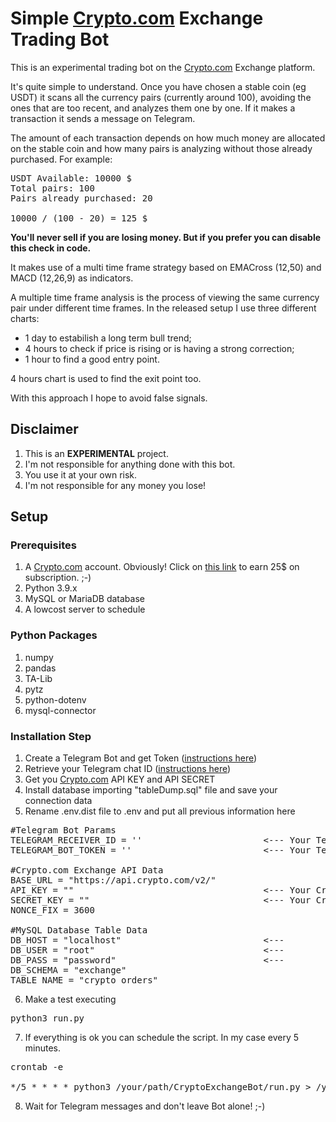 # Simple [Crypto.com](https://platinum.crypto.com/r/32t8qj9mjq "Crypto.com") Exchange Trading Bot

This is an experimental trading bot on the [Crypto.com](https://platinum.crypto.com/r/32t8qj9mjq "Crypto.com") Exchange platform.

It's quite simple to understand. Once you have chosen a stable coin (eg USDT) it scans all the currency pairs (currently around 100), avoiding the ones that are too recent, and analyzes them one by one. If it makes a transaction it sends a message on Telegram.

The amount of each transaction depends on how much money are allocated on the stable coin and how many pairs is analyzing without those already purchased.
For example:

<pre>
USDT Available: 10000 $
Total pairs: 100
Pairs already purchased: 20

10000 / (100 - 20) = 125 $
</pre>

**You'll never sell if you are losing money. But if you prefer you can disable this check in code.**

It makes use of a multi time frame strategy based on EMACross (12,50) and MACD (12,26,9) as indicators.

A multiple time frame analysis is the process of viewing the same currency pair under different time frames. In the released setup I use three different charts:

- 1 day to estabilish a long term bull trend;
- 4 hours to check if price is rising or is having a strong correction;
- 1 hour to find a good entry point.

4 hours chart is used to find the exit point too.

With this approach I hope to avoid false signals.

## Disclaimer
1. This is an **EXPERIMENTAL** project.
2. I'm not responsible for anything done with this bot.
3. You use it at your own risk.
4. I'm not responsible for any money you lose!

## Setup

### Prerequisites
1. A [Crypto.com](https://platinum.crypto.com/r/32t8qj9mjq "Crypto.com") account. Obviously! Click on [this link](https://platinum.crypto.com/r/32t8qj9mjq "Crypto.com") to earn 25$ on subscription. ;-)
2. Python 3.9.x
3. MySQL or MariaDB database
4. A lowcost server to schedule

### Python Packages
1. numpy
2. pandas
3. TA-Lib
4. pytz
5. python-dotenv
6. mysql-connector

### Installation Step

1. Create a Telegram Bot and get Token ([instructions here](https://www.siteguarding.com/en/how-to-get-telegram-bot-api-token))
2. Retrieve your Telegram chat ID ([instructions here](https://www.alphr.com/find-chat-id-telegram/))
3. Get you [Crypto.com](https://platinum.crypto.com/r/32t8qj9mjq "Crypto.com") API KEY and API SECRET
4. Install database importing "tableDump.sql" file and save your connection data
5. Rename .env.dist file to .env and put all previous information here

<pre>
#Telegram Bot Params
TELEGRAM_RECEIVER_ID = ''                       <--- Your Telegram Chat ID
TELEGRAM_BOT_TOKEN = ''                         <--- Your Telegram Bot Token

#Crypto.com Exchange API Data
BASE_URL = "https://api.crypto.com/v2/"
API_KEY = ""                                    <--- Your Crypto.com API KEY
SECRET_KEY = ""                                 <--- Your Crypto.com API SECRET
NONCE_FIX = 3600

#MySQL Database Table Data
DB_HOST = "localhost"                           <---
DB_USER = "root"                                <---
DB_PASS = "password"                            <---
DB_SCHEMA = "exchange"                          
TABLE_NAME = "crypto_orders"
</pre>

6. Make a test executing
<pre>python3 run.py</pre>
7. If everything is ok you can schedule the script. In my case every 5 minutes.
<pre>
crontab -e

*/5 * * * * python3 /your/path/CryptoExchangeBot/run.py > /your/log/path/crypto-report.log
</pre>

8. Wait for Telegram messages and don't leave Bot alone! ;-)